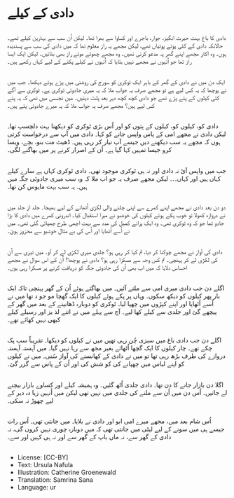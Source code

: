 # دادی کے کیلے

##
دادی کا باغ بہت حیرت انگیز، جوار، باجرے اور کساوا سے بھرا تھا۔ لیکن اُن سب سے بہترین کیلے تھے۔ حالانکہ دادی کے کئی پوتے پوتیاں تھے، لیکن مجھے یہ راز معلوم تھا کہ میں دادی کی سب سے پسندیدہ ہوں۔ وہ اکثر مجھے اپنے گھر پہ مدعو کرتی تھیں۔ وہ مجھے چھوٹے موٹے راز بھی بتاتیں۔ لیکن ایک ایسا راز تھا جو اُنہوں نے مجھے نہیں بتایا کہ اُنہوں نے کیلے پکنے کے لیے کہاں رکھے ہیں۔

##
ایک دن میں نے دادی کے گھر کے باہر ایک ٹوکری کو سورج کی روشنی میں پڑے ہوئے دیکھا۔ جب میں نے پوچھا کہ یہ کس لیے ہے تو مجھے صرف یہ جواب ملا کہ یہ میری جادوئی ٹوکری ہے۔ ٹوکری سے آگے کئی کیلوں کے پتے پڑے تھے جو دادی کچھ کچھ دیر بعد پلٹ دیتیں۔ میں تجسس میں تھی کہ یہ پتے کس لیے ہیں؟ مجھے صرف یہ جواب ملا کہ یہ میرے جادوئی پتے ہیں۔

##
دادی کو، کیلوں کو، کیلوں کے پتوں کو اور اُس بڑی ٹوکری کو دیکھنا بہت دلچسپ تھا۔ لیکن دادی نے مجھے امی کے پاس واپس جانے کو کہا۔ دادی میں آپ سے درخواست کرتی ہوں کہ مجھے یہ سب دیکھنے دیں جیسے آپ تیار کر رہی ہیں۔ ڈھیٹ مت بنو، بچے، ویسا کرو جیسا تمہیں کہا گیا ہے۔ اُن کے اصرار کرنے پر میں بھاگنے لگی۔

##
جب میں واپس آئ نہ دادی اور نہ ہی ٹوکری موجود تھی۔ دادی ٹوکری کہاں ہے سارے کیلے کہاں ہیں اور کہاں۔۔۔ لیکن مجھے صرف یہ جو اب ملا کہ وہ سب میری جادوئی جگہ میں ہیں۔ یہ سب بہت مایوس کن تھا۔

##
دو دن بعد دادی نے مجھے اپنے کمرے سے اپنی چلنے والی لکڑی اُٹھانے کے لیے بھیجا۔ جلد از جلد میں نے دروازہ کھولا تو خوب پکے ہوئے کیلوں کی خوشبو نے میرا استقبال کیا۔ اندرونی کمرے میں دادی کا بڑا جادو تھا جو کہ وہ ٹوکری تھی۔ وہ ایک پرانے کمبل کی مدد سے بہت اچھی طرح چھپائی گئی تھی۔ میں نے اُسے اُٹھایا اور اُس کی بے مثال خوشبو سے محزوز ہوئ۔

##
دادی کی آواز نے مجھے چوکنا کر دیا، تم کیا کر رہی ہو؟ جلدی میری لکڑی لے کر آو۔ میں تیزی سے اُن کی لکڑی لے کر پہنچی۔ تم کس وجہ سے مسکرا رہی ہوَ؟ دادی نے پوچھا؟ اُن کے اس سوال نے مجھے احساس دلایا کہ میں اب بھی اُن کی جادوئی جگہ کو دریافت کرنے پر مسکرا رہی ہوں۔

##
اگلے دن جب دادی میری امی سے ملنے آئیں۔ میں بھاگتے ہوئے اُن کے گھر پہنچی تاکہ ایک بار پھر کیلوں کو دیکھ سکوں۔ وہاں پر پکے ہوئے کیلوں کا ایک گھچا مو جو د تھا میں نے اُسے اُٹھایا اور اپنے کپڑوں میں چھپا لیا۔ ٹوکری کو دوبارہ ڈھانپنے کے بعد میں گھر کے پیچھے گئ اور جلدی سے کیلے کھا لیے۔ آج سے پہلے میں نے اتنے لذ یز اور رسیلے کیلے کبھی نہیں کھائے تھے۔

##
اگلے دن جب دادی باغ میں سبزی چُن رہی تھیں میں نے کیلوں کو دیکھا۔ تقریباً سب پک چکے تھے۔ چار کیلوں کا ایک گچھا اُٹھائے بغیر مجھ سے رہا نہیں گیا۔ میں آہستہ آہستہ دروازے کی طرف بڑھ رہی تھا تو میں نے دادی کے کھانسنے کی آواز سُنی۔ میں نے کیلوں کو اپنے لباس میں چھپانے کی کو شش کی اور اُن کے پاس سے گزر گئ۔

##
اگلا دن بازار جانے کا دن تھا۔ دادی جلدی اُٹھ گئیں۔ وہ ہمیشہ کیلے اور کساوے بازار بیچنے لے جاتیں۔ اُس دن میں اُن سے ملنے کی جلدی میں نہیں تھی لیکن میں اُنہیں زیا دہ دیر کے لیے چھوڑ نہ سکی۔

##
اُس شام بعد میں، مجھے میرے امی ابو اور دادی نے بلایا۔ میں جانتی تھی۔ اُس رات جیسے ہی میں سونے کے لیے لیٹی میں جانتی تھی کہ میں دوبارہ چوری نہیں کروں گی، نہ دادی کے گھر سے، نہ ماں باپ کے گھر سے اور نہ ہی کہیں اور سے۔

##
* License: [CC-BY]
* Text: Ursula Nafula
* Illustration: Catherine Groenewald
* Translation: Samrina Sana
* Language: ur
